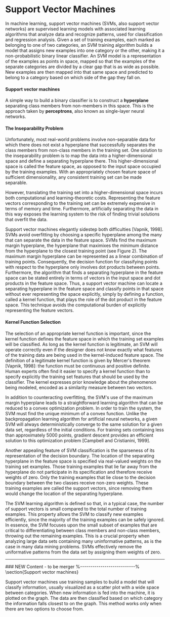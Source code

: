 Support Vector Machines
=========================
In machine learning, support vector machines (SVMs, also support vector networks) are supervised learning models with associated learning algorithms that analyze data and recognize patterns, used for classification and regression analysis. Given a set of training examples, each marked as belonging to one of two categories, an SVM training algorithm builds a model that assigns new examples into one category or the other, making it a non-probabilistic binary linear classifier. An SVM model is a representation of the examples as points in space, mapped so that the examples of the separate categories are divided by a clear gap that is as wide as possible. New examples are then mapped into that same space and 
predicted to belong to a category based on which side of the gap they fall on.

#### Support vector machines

A simple way to build a binary classifier is to construct a **hyperplane** separating class members from non-members in this space. This is the approach taken by **perceptrons**, also known as single-layer neural networks.

#### The Inseparability Problem
Unfortunately, most real-world problems involve non-separable data for which there does not exist a hyperplane that successfully separates the class members from non-class members in the training set. One solution to the inseparability problem is to map the data into a higher-dimensional space and define a separating hyperplane there. This higher-dimensional space is called the feature space, as opposed to the input space occupied by the training examples. With an appropriately chosen feature space of sufficient dimensionality, any consistent training set can be made separable.

However, translating the training set into a higher-dimensional space incurs both computational and learning-theoretic costs. Representing the feature vectors corresponding to the training set can be extremely expensive in terms of memory and time. Furthermore, artificially separating the data in this way exposes the learning system to the risk of finding trivial solutions that overfit the data.


Support vector machines elegantly sidestep both difficulties [Vapnik, 1998]. SVMs avoid overfitting by choosing a specific hyperplane among the many that can separate the data in the feature space. SVMs find the maximum margin hyperplane, the hyperplane that maximixes the minimum distance from the hyperplane to the closest training point (see Figure 2). The maximum margin hyperplane can be represented as a linear combination of training points. Consequently, the decision function for classifying points with respect to the hyperplane only involves dot products between points. Furthermore, the algorithm that finds a separating hyperplane in the feature space can be stated entirely in terms of vectors in the input space and dot products in the feature space. Thus, a support vector machine can locate a separating hyperplane in the feature space and classify points in that space without ever representing the space explicitly, simply by defining a function, called a kernel function, that plays the role of the dot product in the feature space. This technique avoids the computational burden of explicitly representing the feature vectors.


#### Kernel Function Selection

The selection of an appropriate kernel function is important, since the kernel function defines the feature space in which the training set examples will be classified. As long as the kernel function is legitimate, an SVM will operate correctly even if the designer does not know exactly what features of the training data are being used in the kernel-induced feature space. The definition of a legitimate kernel function is given by Mercer's theorem [Vapnik, 1998]: the function must be continuous and positive definite. Human experts often find it easier to specify a kernel function than to specify explicitly the training set features that should be used by the classifier. The kernel expresses prior knowledge about the phenomenon being modeled, encoded as a similarity measure between two vectors.

In addition to counteracting overfitting, the SVM's use of the maximum margin hyperplane leads to a straightforward learning algorithm that can be reduced to a convex optimization problem. In order to train the system, the SVM must find the unique minimum of a convex function. Unlike the backpropagation learning algorithm for artificial neural networks, a given SVM will always deterministically converge to the same solution for a given data set, regardless of the initial conditions. For training sets containing less than approximately 5000 points, gradient descent provides an efficient solution to this optimization problem [Campbell and Cristianini, 1999].

Another appealing feature of SVM classification is the sparseness of its representation of the decision boundary. The location of the separating hyperplane in the feature space is specified via real-valued weights on the training set examples. Those training examples that lie far away from the hyperplane do not participate in its specification and therefore receive weights of zero. Only the training examples that lie close to the decision boundary between the two classes receive non-zero weights. These training examples are called the support vectors, since removing them would change the location of the separating hyperplane. 

The SVM learning algorithm is defined so that, in a typical case, the number of support vectors is small compared to the total number of training examples. This property allows the SVM to classify new examples efficiently, since the majority of the training examples can be safely ignored. In essence, the SVM focuses upon the small subset of examples that are critical to differentiating between class members and non-class members, throwing out the remaining examples. This is a crucial property when analyzing large data sets containing many uninformative patterns, as is the case in many data mining problems. SVMs effectively remove the uniformative patterns from the data set by assigning them weights of zero.


<hr>
### NEW Content - to be merger
%---------------------------%
\section{Support vector machines}

Support vector machines use training samples to build a model that will classify information, usually visualized as a scatter plot with a wide space between categories. When new information is fed into the machine, it is plotted on the graph. The data are then classified based on which category the information falls closest to on the graph. This method works only when there are two options to choose from.
